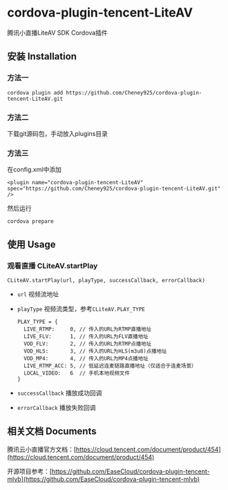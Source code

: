 # cordova-plugin-tencent-LiteAV
腾讯小直播LiteAV SDK Cordova插件

## 安装 Installation
### 方法一
`cordova plugin add https://github.com/Cheney925/cordova-plugin-tencent-LiteAV.git`
### 方法二
下载git源码包，手动放入plugins目录
### 方法三
在config.xml中添加

`<plugin name="cordova-plugin-tencent-LiteAV" spec="https://github.com/Cheney925/cordova-plugin-tencent-LiteAV.git" />`

然后运行

`cordova prepare`

## 使用 Usage
### 观看直播 CLiteAV.startPlay

`CLiteAV.startPlay(url, playType, successCallback, errorCallback)`

* `url` 视频流地址
* `playType` 视频流类型，参考`CLiteAV.PLAY_TYPE`

	```
	PLAY_TYPE = {
	  LIVE_RTMP:     0, // 传入的URL为RTMP直播地址
	  LIVE_FLV:      1, // 传入的URL为FLV直播地址
	  VOD_FLV:       2, // 传入的URL为RTMP点播地址
	  VOD_HLS:       3, // 传入的URL为HLS(m3u8)点播地址
	  VOD_MP4:       4, // 传入的URL为MP4点播地址
	  LIVE_RTMP_ACC: 5, // 低延迟连麦链路直播地址（仅适合于连麦场景）
	  LOCAL_VIDEO:   6  // 手机本地视频文件
	}
	```
* `successCallback` 播放成功回调
* `errorCallback` 播放失败回调


## 相关文档 Documents
腾讯云小直播官方文档：[https://cloud.tencent.com/document/product/454](https://cloud.tencent.com/document/product/454)

开源项目参考：[https://github.com/EaseCloud/cordova-plugin-tencent-mlvb](https://github.com/EaseCloud/cordova-plugin-tencent-mlvb)
